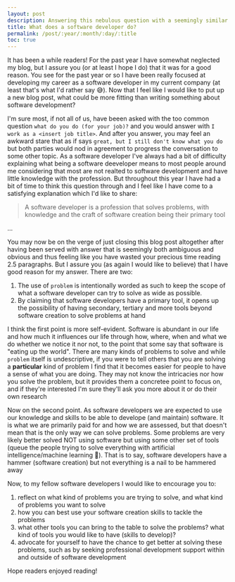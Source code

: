 ```yaml
---
layout: post
description: Answering this nebulous question with a seemingly similar nebulous answer
title: What does a software developer do?
permalink: /post/:year/:month/:day/:title
toc: true
---
```


It has been a while readers! For the past year I have somewhat neglected my blog, but I assure you (or at least I hope I do) that it was for a good reason. You see for the past year or so I have been really focused at developing my career as a software developer in my current company (at least that's what I'd rather say :sweat_smile:). Now that I feel like I would like to put up a new blog post, what could be more fitting than writing something about software development?

I'm sure most, if not all of us, have beeen asked with the too common question `what do you do (for your job)?` and you would answer with `I work as a <insert job title>`. And after you answer, you may feel an awkward stare that as if says `great, but I still don't know what you do` but both parties would nod in agreement to progress the conversation to some other topic. As a software developer I've always had a bit of difficulty explaining what being a software deeveloper means to most people around me considering that most are not realted to software development and have little knowledge with the profession. But throughout this year I have had a bit of time to think this question through and I feel like I have come to a satisfying explanation which I'd like to share:

> A software developer is a profession that solves problems, with knowledge and the craft of software creation being their primary tool

...

You may now be on the verge of just closing this blog post altogether after having been served with answer that is seemingly both ambiguous and obvious and thus feeling like you have wasted your precious time reading 2.5 paragraphs. But I assure you (as again I would like to believe) that I have good reason for my answer. There are two:

1. The use of `problem` is intentionally worded as such to keep the scope of what a software developer can try to solve as wide as possible.
2. By claiming that software developers have a primary tool, it opens up the possibility of having secondary, tertiary and more tools beyond software creation to solve problems at hand

I think the first point is more self-evident. Software is abundant in our life and how much it influences our life through how, where, when and what we do whether we notice it nor not, to the point that some say that software is "eating up the world". There are many kinds of problems to solve and while `problem` itself is undescriptive, if you were to tell others that you are solving a **particular** kind of problem I find that it becomes easier for people to have a sense of what you are doing. They may not know the intricacies nor how you solve the problem, but it provides them a concretee point to focus on, and if they're interested I'm sure they'll ask you more about it or do their own research

Now on the second point. As software developers we are expected to use our knowledge and skills to be able to develope (and maintain) software. It is what we are primarily paid for and how we are assessed, but that doesn't mean that is the only way we can solve problems. Some problems are very likely better solved NOT using software but using some other set of tools (queue the people trying to solve everything with artificial intelligence/machine learning :see_no_evil:). That is to say, software developers have a hammer (software creation) but not everything is a nail to be hammered away

Now, to my fellow software developers I would like to encourage you to:

1. reflect on what kind of problems you are trying to solve, and what kind of problems you want to solve
2. how you can best use your software creation skills to tackle the problems
3. what other tools you can bring to the table to solve the problems? what kind of tools you would like to have (skills to develop)?
4. advocate for yourself to have the chance to get better at solving these problems, such as by seeking professional development support within and outside of software development

Hope readers enjoyed reading!
